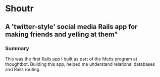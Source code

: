 # Shoutr
## A 'twitter-style' social media Rails app for making friends and yelling at them"

### Summary

This was the first Rails app I built as part of the Metis program at thoughtbot.  Building this app, helped me understand relational databases and Rails routing.
